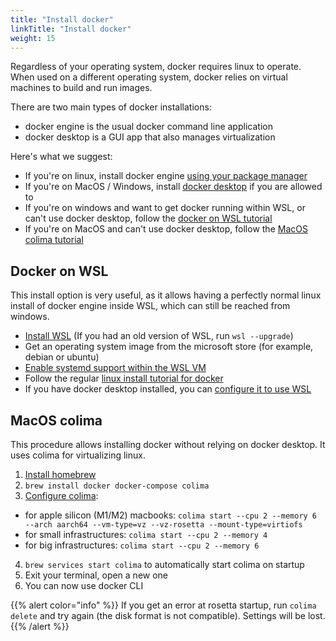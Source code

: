 ```yaml
---
title: "Install docker"
linkTitle: "Install docker"
weight: 15
---
```


Regardless of your operating system, docker requires linux to operate. When used on a different
operating system, docker relies on virtual machines to build and run images.

There are two main types of docker installations:
- docker engine is the usual docker command line application
- docker desktop is a GUI app that also manages virtualization

Here's what we suggest:
- If you're on linux, install docker engine [using your package manager](https://docs.docker.com/engine/install/#supported-platforms)
- If you're on MacOS / Windows, install [docker desktop](https://www.docker.com/products/docker-desktop/) if you are allowed to
- If you're on windows and want to get docker running within WSL, or can't use docker desktop, follow the [docker on WSL tutorial](#docker-on-wsl)
- If you're on MacOS and can't use docker desktop, follow the [MacOS colima tutorial](#macos-colima)


## Docker on WSL

This install option is very useful, as it allows having a perfectly normal linux install of docker engine inside WSL, which can still be reached from windows.

- [Install WSL](https://learn.microsoft.com/en-us/windows/wsl/install) (If you had an old version of WSL, run `wsl --upgrade`)
- Get an operating system image from the microsoft store (for example, debian or ubuntu)
- [Enable systemd support within the WSL VM](https://learn.microsoft.com/en-us/windows/wsl/systemd)
- Follow the regular [linux install tutorial for docker](https://docs.docker.com/engine/install/#supported-platforms)
- If you have docker desktop installed, you can [configure it to use WSL](https://learn.microsoft.com/en-us/windows/wsl/tutorials/wsl-containers)


## MacOS colima

This procedure allows installing docker without relying on docker desktop.
It uses colima for virtualizing linux.

1) [Install homebrew](https://brew.sh/)
2) `brew install docker docker-compose colima`
3) [Configure colima](https://github.com/abiosoft/colima?tab=readme-ov-file#customizing-the-vm):
  - for apple silicon (M1/M2) macbooks: `colima start --cpu 2 --memory 6 --arch aarch64 --vm-type=vz --vz-rosetta --mount-type=virtiofs`
  - for small infrastructures: `colima start --cpu 2 --memory 4`
  - for big infrastructures: `colima start --cpu 2 --memory 6`
4) `brew services start colima` to automatically start colima on startup
5) Exit your terminal, open a new one
6) You can now use docker CLI


{{% alert color="info" %}}
If you get an error at rosetta startup, run `colima delete` and try again (the disk format is not compatible). Settings will be lost.
{{% /alert %}}
